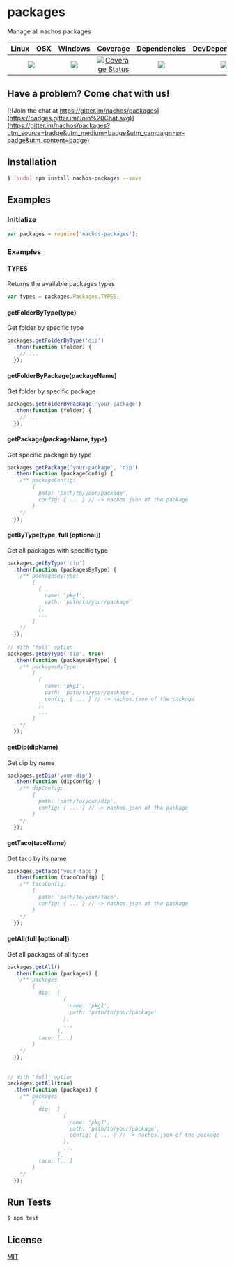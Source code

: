 # packages

Manage all nachos packages

<table>
  <thead>
    <tr>
      <th>Linux</th>
      <th>OSX</th>
      <th>Windows</th>
      <th>Coverage</th>
      <th>Dependencies</th>
      <th>DevDependencies</th>
    </tr>
  </thead>
  <tbody>
    <tr>
      <td colspan="2" align="center">
        <a href="https://travis-ci.org/nachos/packages"><img src="https://img.shields.io/travis/nachos/packages.svg?style=flat-square"></a>
      </td>
      <td align="center">
        <a href="https://ci.appveyor.com/project/nachos/packages"><img src="https://img.shields.io/appveyor/ci/nachos/packages.svg?style=flat-square"></a>
      </td>
      <td align="center">
<a href='https://coveralls.io/r/nachos/packages'><img src='https://img.shields.io/coveralls/nachos/packages.svg?style=flat-square' alt='Coverage Status' /></a>
      </td>
      <td align="center">
        <a href="https://david-dm.org/nachos/packages"><img src="https://img.shields.io/david/nachos/packages.svg?style=flat-square"></a>
      </td>
      <td align="center">
        <a href="https://david-dm.org/nachos/packages#info=devDependencies"><img src="https://img.shields.io/david/dev/nachos/packages.svg?style=flat-square"/></a>
      </td>
    </tr>
  </tbody>
</table>

## Have a problem? Come chat with us!
[![Join the chat at https://gitter.im/nachos/packages](https://badges.gitter.im/Join%20Chat.svg)](https://gitter.im/nachos/packages?utm_source=badge&utm_medium=badge&utm_campaign=pr-badge&utm_content=badge)

## Installation
``` bash
$ [sudo] npm install nachos-packages --save
```

## Examples
### Initialize
``` js
var packages = require('nachos-packages');
```

### Examples
#### TYPES
Returns the available packages types
``` js
var types = packages.Packages.TYPES;
```

#### getFolderByType(type)
Get folder by specific type
``` js
packages.getFolderByType('dip')
  .then(function (folder) {
    // ...
  });
```

#### getFolderByPackage(packageName)
Get folder by specific package
``` js
packages.getFolderByPackage('your-package')
  .then(function (folder) {
    // ...
  });
```

#### getPackage(packageName, type)
Get specific package by type
``` js
packages.getPackage('your-package', 'dip')
  .then(function (packageConfig) {
    /** packageConfig: 
        {
          path: 'path/to/your/package',
          config: { ... } // -> nachos.json of the package
        }
    */
  });
```

#### getByType(type, full [optional])
Get all packages with specific type
``` js
packages.getByType('dip')
  .then(function (packagesByType) {
    /** packagesByType:
        [
          {
            name: 'pkg1',
            path: 'path/to/your/package'
          },
          ...
        ]
    */
  });
  
// With 'full' option
packages.getByType('dip', true)
  .then(function (packagesByType) {
    /** packagesByType:
        [
          {
            name: 'pkg1',
            path: 'path/to/your/package',
            config: { ... } // -> nachos.json of the package
          },
          ...
        ]
    */
  });
```

#### getDip(dipName)
Get dip by name
``` js
packages.getDip('your-dip')
  .then(function (dipConfig) {
    /** dipConfig: 
        {
          path: 'path/to/your/dip',
          config: { ... } // -> nachos.json of the package
        }
    */
  });
```

#### getTaco(tacoName)
Get taco by its name
``` js
packages.getTaco('your-taco')
  .then(function (tacoConfig) {
    /** tacoConfig: 
        {
          path: 'path/to/your/taco',
          config: { ... } // -> nachos.json of the package
        }
    */
  });
```

#### getAll(full [optional])
Get all packages of all types
``` js
packages.getAll()
  .then(function (packages) {
    /** packages
        {
          dip:  [
                  {
                    name: 'pkg1',
                    path: 'path/to/your/package'
                  },
                  ...
                ],
          taco: [...]
        }
    */
  });
  
  
// With 'full' option
packages.getAll(true)
  .then(function (packages) {
    /** packages
        {
          dip:  [
                  {
                    name: 'pkg1',
                    path: 'path/to/your/package',
                    config: { ... } // -> nachos.json of the package
                  },
                  ...
                ],
          taco: [...]
        }
    */
  });
```


## Run Tests
``` bash
$ npm test
```

## License

[MIT](LICENSE)
